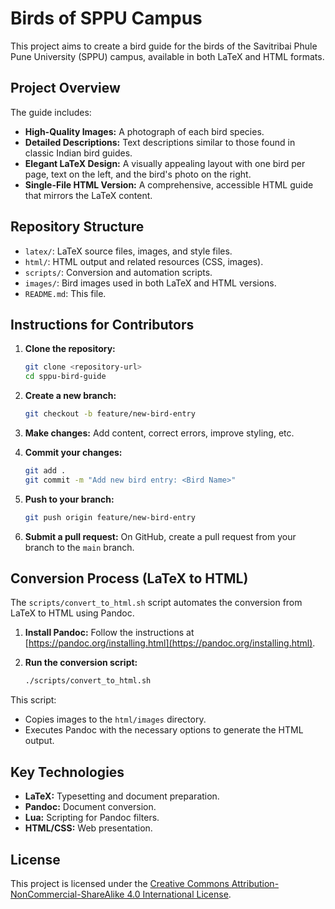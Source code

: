 # Birds of SPPU Campus

This project aims to create a bird guide for the birds of the Savitribai Phule Pune University (SPPU) campus, available in both LaTeX and HTML formats.

## Project Overview

The guide includes:

*   **High-Quality Images:** A photograph of each bird species.
*   **Detailed Descriptions:** Text descriptions similar to those found in classic Indian bird guides.
*   **Elegant LaTeX Design:** A visually appealing layout with one bird per page, text on the left, and the bird's photo on the right.
*   **Single-File HTML Version:** A comprehensive, accessible HTML guide that mirrors the LaTeX content.

## Repository Structure

*   `latex/`: LaTeX source files, images, and style files.
*   `html/`: HTML output and related resources (CSS, images).
*   `scripts/`: Conversion and automation scripts.
*   `images/`: Bird images used in both LaTeX and HTML versions.
*   `README.md`: This file.

## Instructions for Contributors

1.  **Clone the repository:**

    ```bash
    git clone <repository-url>
    cd sppu-bird-guide
    ```
2.  **Create a new branch:**

    ```bash
    git checkout -b feature/new-bird-entry
    ```
3.  **Make changes:** Add content, correct errors, improve styling, etc.
4.  **Commit your changes:**

    ```bash
    git add .
    git commit -m "Add new bird entry: <Bird Name>"
    ```
5.  **Push to your branch:**

    ```bash
    git push origin feature/new-bird-entry
    ```
6.  **Submit a pull request:** On GitHub, create a pull request from your branch to the `main` branch.

## Conversion Process (LaTeX to HTML)

The `scripts/convert_to_html.sh` script automates the conversion from LaTeX to HTML using Pandoc.

1.  **Install Pandoc:** Follow the instructions at [https://pandoc.org/installing.html](https://pandoc.org/installing.html).
2.  **Run the conversion script:**

    ```bash
    ./scripts/convert_to_html.sh
    ```

This script:

*   Copies images to the `html/images` directory.
*   Executes Pandoc with the necessary options to generate the HTML output.

## Key Technologies

*   **LaTeX:** Typesetting and document preparation.
*   **Pandoc:** Document conversion.
*   **Lua:** Scripting for Pandoc filters.
*   **HTML/CSS:** Web presentation.

## License

This project is licensed under the [Creative Commons Attribution-NonCommercial-ShareAlike 4.0 International License](https://creativecommons.org/licenses/by-nc-sa/4.0/).
